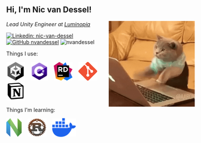 <h2> Hi, I'm Nic van Dessel! </h2>
<img align='right' src="./images/typingcat.gif" width="230">
<p><em>Lead Unity Engineer at <a href="https://luminopia.com/">Luminopia </a>
</em></p>

[![Linkedin: nic-van-dessel](https://img.shields.io/badge/-nicvandessel-blue?style=flat-square&logo=Linkedin&logoColor=white&link=https://www.linkedin.com/in/nic-van-dessel/)](https://www.linkedin.com/in/nic-van-dessel/)
[![GitHub nvandessel](https://img.shields.io/github/followers/nvandessel?label=follow&style=social)](https://github.com/nvandessel)
<img src="https://komarev.com/ghpvc/?username=nvandessel" alt="nvandessel"/>

Things I use:
<p align="left">
<img src="./images/unity_logo_new.png" alt="unity" height="50"/>&nbsp;&nbsp;&nbsp;
<img src="./images/csharp.png" alt="csharp" height="50"/>&nbsp;&nbsp;&nbsp;
<img src="./images/rider.png" alt="rider" height="50"/>&nbsp;&nbsp;&nbsp;
<img src="./images/git.png" alt="git" height="50"/>&nbsp;&nbsp;&nbsp;
<img src="./images/notion.png" alt="notion" height="50"/>&nbsp;&nbsp;&nbsp;
</p>

Things I'm learning:
<p align="left">
<img src="./images/nvim.png" alt="nvim" height="50"/>&nbsp;&nbsp;&nbsp;
<img src="./images/rust.png" alt="rust" height="50"/>&nbsp;&nbsp;&nbsp;
<img src="./images/docker.png" alt="docker" height="50"/>&nbsp;&nbsp;&nbsp;
</p>
